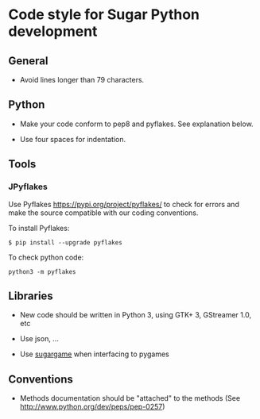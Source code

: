 Code style for Sugar Python development
=======================================

General
-------

* Avoid lines longer than 79 characters.

Python
------

* Make your code conform to pep8 and pyflakes. See explanation below.

* Use four spaces for indentation.

Tools
-----

### </a>JPyflakes

Use Pyflakes <https://pypi.org/project/pyflakes/> to check for errors and make the
source compatible with our coding conventions. 

To install Pyflakes:

    $ pip install --upgrade pyflakes

To check python code:

    python3 -m pyflakes

Libraries
---------

* New code should be written in Python 3, using GTK+ 3, GStreamer 1.0, etc

* Use json, ...

* Use [sugargame](https://github.com/sugarlabs/sugargame) when interfacing to pygames

Conventions
-----------

* Methods documentation should be "attached" to the methods (See http://www.python.org/dev/peps/pep-0257)
